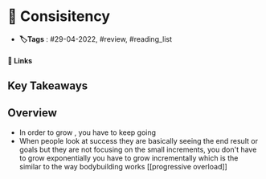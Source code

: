 # 📑 Consisitency

- **🏷️Tags** : #29-04-2022, #review, #reading_list

#### 🔗 Links


## Key Takeaways

## Overview
- In order to grow , you have to keep going
- When people look at success they are basically seeing the end result or goals but they are not focusing on the small increments, you don't have to grow exponentially you have to grow incrementally which is the similar to the way bodybuilding works [[progressive overload]]

